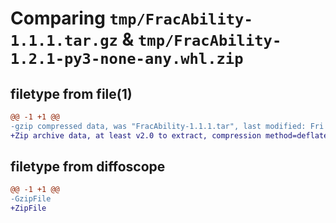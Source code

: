 # Comparing `tmp/FracAbility-1.1.1.tar.gz` & `tmp/FracAbility-1.2.1-py3-none-any.whl.zip`

## filetype from file(1)

```diff
@@ -1 +1 @@
-gzip compressed data, was "FracAbility-1.1.1.tar", last modified: Fri Nov 24 09:45:40 2023, max compression
+Zip archive data, at least v2.0 to extract, compression method=deflate
```

## filetype from diffoscope

```diff
@@ -1 +1 @@
-GzipFile
+ZipFile
```

